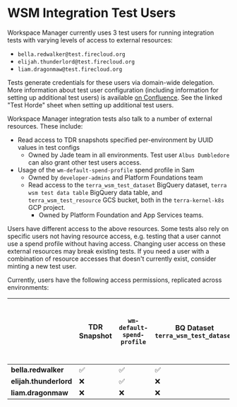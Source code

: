 # WSM Integration Test Users

Workspace Manager currently uses 3 test users for running integration tests with varying levels of access to external resources: 
- `bella.redwalker@test.firecloud.org`
- `elijah.thunderlord@test.firecloud.org`
- `liam.dragonmaw@test.firecloud.org`

Tests generate credentials for these users via domain-wide delegation. More information about test user configuration (including information for setting up additional test users) is available [on Confluence](https://broadinstitute.atlassian.net/wiki/spaces/GAWB/pages/115259774/The+Testerson+Family+and+the+Order+of+the+QA). See the linked "Test Horde" sheet when setting up additional test users.

Workspace Manager integration tests also talk to a number of external resources.
These include:
- Read access to TDR snapshots specified per-environment by UUID values in test configs
    - Owned by Jade team in all environments. Test user `Albus Dumbledore` can also grant other test users access.
- Usage of the `wm-default-spend-profile` spend profile in Sam
    - Owned by `developer-admins` and Platform Foundations team
    - Read access to the `terra_wsm_test_dataset` BigQuery dataset, `terra wsm test data table` BigQuery data table, and `terra_wsm_test_resource` 
      GCS bucket, both in the `terra-kernel-k8s` GCP project.
        - Owned by Platform Foundation and App Services teams.
  
Users have different access to the above resources. Some tests also rely on specific
users not having resource access, e.g. testing that a user cannot use a spend profile
without having access. Changing user access on these external resources may break
existing tests. If you need a user with a combination of resource accesses that
doesn't currently exist, consider minting a new test user.

Currently, users have the following access permissions, replicated across environments:

|                                           | TDR Snapshot       | `wm-default-spend-profile` | BQ Dataset `terra_wsm_test_dataset` | BQ Data table `terra wsm test data table` | Bucket `terra_wsm_test_resource` |
| ----------------------------------------- | ------------------ | -------------------------- | ------------------------ | ------------------------- | ------------------------- |
| **bella.redwalker**    | :white_check_mark: | :white_check_mark:         | :white_check_mark:       | :white_check_mark:        | :white_check_mark:        |
| **elijah.thunderlord** | :x:                | :white_check_mark:         | :x:                      | :x:                      | :white_check_mark:        |
| **liam.dragonmaw**     | :x:                | :x:                        | :x:                      | :x:                      |:x:                       |